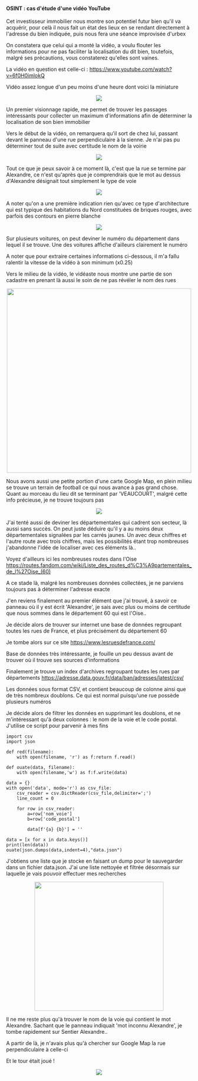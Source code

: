 #### OSINT : cas d'étude d'une vidéo YouTube

Cet investisseur immobilier nous montre son potentiel futur bien qu'il va acquérir, pour celà il nous fait un état des lieux en se rendant directement à l'adresse du bien indiquée, puis nous fera une séance improvisée d'urbex

On constatera que celui qui a monté la vidéo, a voulu flouter les informations pour ne pas faciliter la localisation du dit bien, toutefois, malgré ses précautions, vous constaterez qu'elles sont vaines.

La vidéo en question est celle-ci : https://www.youtube.com/watch?v=6f0H0imlokQ

Vidéo assez longue d'un peu moins d'une heure dont voici la miniature

<p align="center"><img src="http://i.imgur.com/eB1rZ8D.png"/></p>

Un premier visionnage rapide, me permet de trouver les passages intéressants pour collecter un maximum d'informations afin de déterminer la localisation de son bien immobilier

Vers le début de la vidéo, on remarquera qu'il sort de chez lui, passant devant le panneau d'une rue perpendiculaire à la sienne. Je n'ai pas pu déterminer tout de suite avec certitude le nom de la voirie

<p align="center"><img src="http://i.imgur.com/rCA9kjq.png"></p>


Tout ce que je peux savoir à ce moment là, c'est que la rue se termine par Alexandre, ce n'est qu'après que je comprendrais que le mot au dessus d'Alexandre désignait tout simplement le type de voie


<p align="center"><img src="http://i.imgur.com/lhpxu9H.png"></p>


A noter qu'on a une première indication rien qu'avec ce type d'architecture qui est typique des habitations du Nord constituées de briques rouges, avec parfois des contours en pierre blanche


<p align="center"><img src="http://i.imgur.com/nHxVff3.png"></p>


Sur plusieurs voitures, on peut deviner le numéro du département dans lequel il se trouve. Une des voitures affiche d'ailleurs clairement le numéro

A noter que pour extraire certaines informations ci-dessous, il m'a fallu ralentir la vitesse de la vidéo à son minimum (x0.25)

Vers le milieu de la vidéo, le vidéaste nous montre une partie de son cadastre en prenant là aussi le soin de ne pas révéler le nom des rues 

<p align="center"><img src="http://i.imgur.com/trBmS6i.png"  width="500px"/></p>

Nous avons aussi une petite portion d'une carte Google Map, en plein milieu se trouve un terrain de football ce qui nous avance à pas grand chose. Quant au morceau du lieu dit se terminant par 'VEAUCOURT', malgré cette info précieuse, je ne trouve toujours pas

<p align="center"><img src="http://i.imgur.com/7TKDrec.png"  /></p>


J'ai tenté aussi de deviner les départementales qui cadrent son secteur, là aussi sans succès. On peut juste déduire qu'il y a au moins deux départementales signalées par les carrés jaunes. Un avec deux chiffres et l'autre route avec trois chiffres, mais les possibilités étant trop nombreuses j'abandonne l'idée de localiser avec ces éléments là..

Voyez d'ailleurs ici les nombreuses routes dans l'Oise https://routes.fandom.com/wiki/Liste_des_routes_d%C3%A9partementales_de_l%27Oise_(60)


A ce stade là, malgré les nombreuses données collectées, je ne parviens toujours pas à déterminer l'adresse exacte

J'en reviens finalement au premier élément que j'ai trouvé, à savoir ce panneau où il y est écrit 'Alexandre', je sais avec plus ou moins de certitude que nous sommes dans le département 60 qui est l'Oise..

Je décide alors de trouver sur internet une base de données regroupant toutes les rues de France, et plus précisément du département 60

Je tombe alors sur ce site https://www.lesruesdefrance.com/

Base de données très intéressante, je fouille un peu dessus avant de trouver où il trouve ses sources d'informations

Finalement je trouve un index d'archives regroupant toutes les rues par départements https://adresse.data.gouv.fr/data/ban/adresses/latest/csv/

Les données sous format CSV, et contient beaucoup de colonne ainsi que de très nombreux doublons. Ce qui est normal puisqu'une rue possède plusieurs numéros

Je décide alors de filtrer les données en supprimant les doublons, et ne m'intéressant qu'à deux colonnes : le nom de la voie et le code postal. J'utilise ce script pour parvenir à mes fins 

    import csv
    import json
    
    def red(filename):
        with open(filename, 'r') as f:return f.read()
    
    def ouate(data, filename):
        with open(filename,'w') as f:f.write(data)
    
    data = {}
    with open('data', mode='r') as csv_file:
        csv_reader = csv.DictReader(csv_file,delimiter=';')
        line_count = 0
    
        for row in csv_reader:
            a=row['nom_voie']
            b=row['code_postal']
    
            data[f'{a} {b}'] = ''
    
    data = [x for x in data.keys()]
    print(len(data))
    ouate(json.dumps(data,indent=4),"data.json")

J'obtiens une liste que je stocke en faisant un dump pour le sauvegarder dans un fichier data.json. J'ai une liste nettoyée et filtrée désormais sur laquelle je vais pouvoir effectuer mes recherches


<p align="center"><img src="http://i.imgur.com/7x9F9RO.png" width="350px"/></p>


Il ne me reste plus qu'à trouver le nom de la voie qui contient le mot Alexandre. Sachant que le panneau indiquait 'mot inconnu Alexandre', je tombe rapidement sur Sentier Alexandre..

A partir de là, je n'avais plus qu'à chercher sur Google Map la rue perpendiculaire à celle-ci

Et le tour était joué !

<p align="center"><img src="http://i.imgur.com/cxp3NCH.png"></p>

